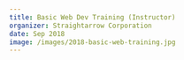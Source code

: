 ```yaml
---
title: Basic Web Dev Training (Instructor)
organizer: Straightarrow Corporation
date: Sep 2018
image: /images/2018-basic-web-training.jpg
---
```

